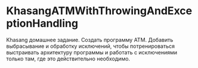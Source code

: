 # KhasangATMWithThrowingAndExceptionHandling
 Khasang домашнее задание. Создать программу ATM.
 Добавить выбрасывание и обработку исключений, чтобы потренироваться выстраивать архитектуру программы и работать с исключениями только там, 
 где это действительно необходимо.

